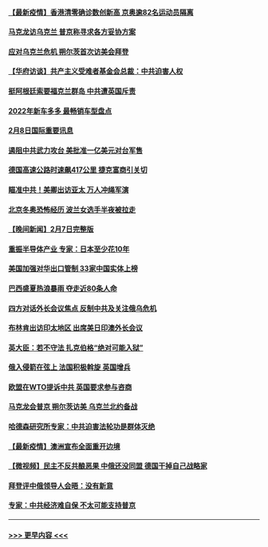 #### [【最新疫情】香港清零确诊数创新高 京奥逾82名运动员隔离](../pages/prog202/a103343049.md?t=02090450) 
#### [马克龙访乌克兰 普京称寻求各方妥协方案](../pages/prog202/a103342954.md?t=02090450) 
#### [应对乌克兰危机 朔尔茨首次访美会拜登](../pages/prog202/a103342947.md?t=02090450) 
#### [【华府访谈】共产主义受难者基金会总裁：中共迫害人权](../pages/prog202/a103342930.md?t=02090450) 
#### [挺阿根廷索要福克兰群岛 中共遭英国斥责](../pages/prog202/a103342790.md?t=02090450) 
#### [2022年新车多多 最畅销车型盘点](../pages/prog202/a103342839.md?t=02090450) 
#### [2月8日国际重要讯息](../pages/prog202/a103342672.md?t=02090450) 
#### [遏阻中共武力攻台 美批准一亿美元对台军售](../pages/prog202/a103342662.md?t=02090450) 
#### [德国高速公路时速飙417公里 捷克富商引关切](../pages/prog202/a103342520.md?t=02090450) 
#### [瞄准中共！美卿出访亚太 万人冲绳军演](../pages/prog202/a103342575.md?t=02090450) 
#### [北京冬奥恐怖经历 波兰女选手半夜被拉走](../pages/prog202/a103342532.md?t=02090450) 
#### [【晚间新闻】2月7日完整版](../pages/prog202/a103342375.md?t=02090450) 
#### [重振半导体产业 专家：日本至少花10年](../pages/prog202/a103342468.md?t=02090450) 
#### [美国加强对华出口管制 33家中国实体上榜](../pages/prog202/a103342431.md?t=02090450) 
#### [巴西盛夏热浪暴雨 夺走近80条人命](../pages/prog202/a103342430.md?t=02090450) 
#### [四方对话外长会议焦点 反制中共及关注俄乌危机](../pages/prog202/a103342397.md?t=02090450) 
#### [布林肯出访印太地区 出席美日印澳外长会议](../pages/prog202/a103342233.md?t=02090450) 
#### [英大臣：若不守法 扎克伯格“绝对可能入狱”](../pages/prog202/a103342189.md?t=02090450) 
#### [俄入侵箭在弦上 法国积极斡旋 英国增兵](../pages/prog202/a103342243.md?t=02090450) 
#### [欧盟在WTO提诉中共 英国要求参与咨商](../pages/prog202/a103342177.md?t=02090450) 
#### [马克龙会普京 朔尔茨访美 乌克兰北约备战](../pages/prog202/a103342009.md?t=02090450) 
#### [哈德森研究所专家：中共迫害法轮功是群体灭绝](../pages/prog202/a103342017.md?t=02090450) 
#### [【最新疫情】澳洲宣布全面重开边境](../pages/prog202/a103341955.md?t=02090450) 
#### [【微视频】民主不反共酿恶果 中俄还没同盟 德国干掉自己战略家](../pages/prog202/a103341888.md?t=02090450) 
#### [拜登评中俄领导人会晤：没有新意](../pages/prog202/a103341792.md?t=02090450) 
#### [专家：中共经济难自保 不太可能支持普京](../pages/prog202/a103341772.md?t=02090450) 

----
#### [ >>> 更早内容 <<< ](../indexes/prog202-earlier.md)
